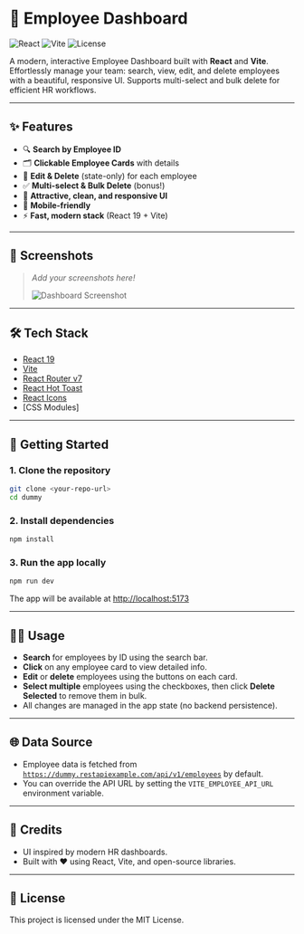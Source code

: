 # 🚀 Employee Dashboard

![React](https://img.shields.io/badge/React-19.1.0-61dafb?logo=react)
![Vite](https://img.shields.io/badge/Vite-7.0.0-646cff?logo=vite)
![License](https://img.shields.io/badge/license-MIT-green)

A modern, interactive Employee Dashboard built with **React** and **Vite**. Effortlessly manage your team: search, view, edit, and delete employees with a beautiful, responsive UI. Supports multi-select and bulk delete for efficient HR workflows.

---

## ✨ Features

- 🔍 **Search by Employee ID**
- 🗂️ **Clickable Employee Cards** with details
- 📝 **Edit & Delete** (state-only) for each employee
- ✅ **Multi-select & Bulk Delete** (bonus!)
- 🎨 **Attractive, clean, and responsive UI**
- 📱 **Mobile-friendly**
- ⚡ **Fast, modern stack** (React 19 + Vite)

---

## 📸 Screenshots

> _Add your screenshots here!_
>
> ![Dashboard Screenshot](./screenshots/dashboard.png)

---

## 🛠️ Tech Stack

- [React 19](https://react.dev/)
- [Vite](https://vitejs.dev/)
- [React Router v7](https://reactrouter.com/)
- [React Hot Toast](https://react-hot-toast.com/)
- [React Icons](https://react-icons.github.io/react-icons/)
- [CSS Modules]

---

## 🚦 Getting Started

### 1. **Clone the repository**
```bash
git clone <your-repo-url>
cd dummy
```

### 2. **Install dependencies**
```bash
npm install
```

### 3. **Run the app locally**
```bash
npm run dev
```

The app will be available at [http://localhost:5173](http://localhost:5173)

---

## 🧑‍💻 Usage

- **Search** for employees by ID using the search bar.
- **Click** on any employee card to view detailed info.
- **Edit** or **delete** employees using the buttons on each card.
- **Select multiple** employees using the checkboxes, then click **Delete Selected** to remove them in bulk.
- All changes are managed in the app state (no backend persistence).

---

## 🌐 Data Source

- Employee data is fetched from [`https://dummy.restapiexample.com/api/v1/employees`](https://dummy.restapiexample.com/api/v1/employees) by default.
- You can override the API URL by setting the `VITE_EMPLOYEE_API_URL` environment variable.

---

## 🙏 Credits

- UI inspired by modern HR dashboards.
- Built with ❤️ using React, Vite, and open-source libraries.

---

## 📄 License

This project is licensed under the MIT License. 